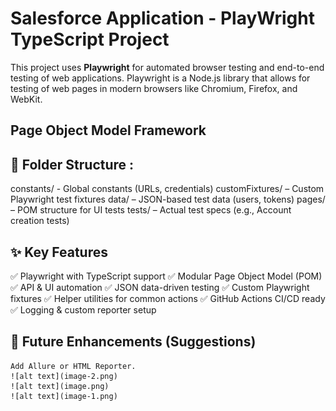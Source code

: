 # Salesforce Application - PlayWright TypeScript Project
This project uses **Playwright** for automated browser testing and end-to-end testing of web applications. Playwright is a Node.js library that allows for testing of web pages in modern browsers like Chromium, Firefox, and WebKit.

## Page Object Model Framework

## 📂 Folder Structure :
constants/ - Global constants (URLs, credentials)
customFixtures/ – Custom Playwright test fixtures
data/ – JSON-based test data (users, tokens)
pages/ – POM structure for UI tests
tests/ – Actual test specs (e.g., Account creation tests)

## ✨ Key Features
✅ Playwright with TypeScript support
✅ Modular Page Object Model (POM)
✅ API & UI automation
✅ JSON data-driven testing
✅ Custom Playwright fixtures
✅ Helper utilities for common actions
✅ GitHub Actions CI/CD ready
✅ Logging & custom reporter setup

## 📝 Future Enhancements (Suggestions)
    Add Allure or HTML Reporter.
    ![alt text](image-2.png)
    ![alt text](image.png)
    ![alt text](image-1.png)